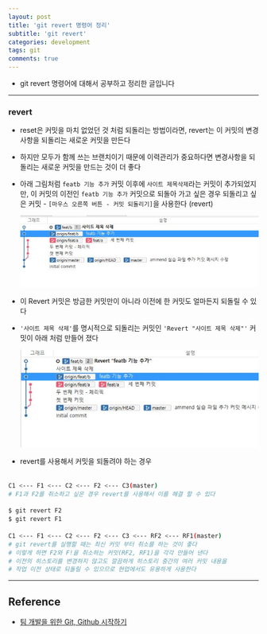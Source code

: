 ```yaml
---
layout: post
title: 'git revert 명령어 정리'
subtitle: 'git revert'
categories: development
tags: git
comments: true
---
```


- git revert 명령어에 대해서 공부하고 정리한 글입니다

---

### revert

- reset은 커밋을 마치 없었던 것 처럼 되돌리는 방법이라면, revert는 이 커밋의 변경사항을 되돌리는 새로운 커밋을 만든다

* 하지만 모두가 함께 쓰는 브랜치이기 때문에 이력관리가 중요하다면 변경사항을 되돌리는 새로운 커밋을 만드는 것이 더 좋다

- 아래 그림처럼 `featb 기능 추가` 커밋 이후에
  `사이트 제목삭제`라는 커밋이 추가되었지만, 이 커밋의 이전인 `featb 기능 추가` 커밋으로
  되돌아 가고 싶은 경우 되돌리고 싶은 커밋 - `[마우스 오른쪽 버튼 - 커밋 되돌리기]`을 사용한다 (revert)

     <img src="https://github.com/ibtg/ibtg.github.io/blob/master/assets/img/post_img/2020-08-06-git-commit-edit7.png?raw=true">

* 이 Revert 커밋은 방금한 커밋만이 아니라 이전에 한 커밋도 얼마든지 되돌릴 수 있다

* `'사이트 제목 삭제'`를 명시적으로 되돌리는 커밋인 `'Revert "사이트 제목 삭제"'` 커밋이 아래 처럼 만들어 졌다

   <img src="https://github.com/ibtg/ibtg.github.io/blob/master/assets/img/post_img/2020-08-06-git-commit-edit8.png?raw=true">

- revert를 사용해서 커밋을 되돌려야 하는 경우

```bash

C1 <--- F1 <--- C2 <--- F2 <--- C3(master)
# F1과 F2를 취소하고 싶은 경우 revert를 사용해서 이를 해결 할 수 있다

$ git revert F2
$ git revert F1

C1 <--- F1 <--- C2 <--- F2 <--- C3 <--- RF2 <--- RF1(master)
# git revert를 실행할 때는 최신 커밋 부터 취소를 하는 것이 좋다
# 이렇게 하면 F2와 F!을 취소하는 커밋(RF2, RF1)을 각각 만들어 낸다
# 이전의 히스토리를 변경하지 않고도 깔끔하게 히스토리 중간의 여러 커밋 내용을
# 작업 이전 상태로 되돌릴 수 있으므로 현업에서도 유용하게 사용한다
```

---

## Reference

- [팀 개발을 위한 Git, Github 시작하기](http://www.yes24.com/Product/Goods/85382769)
